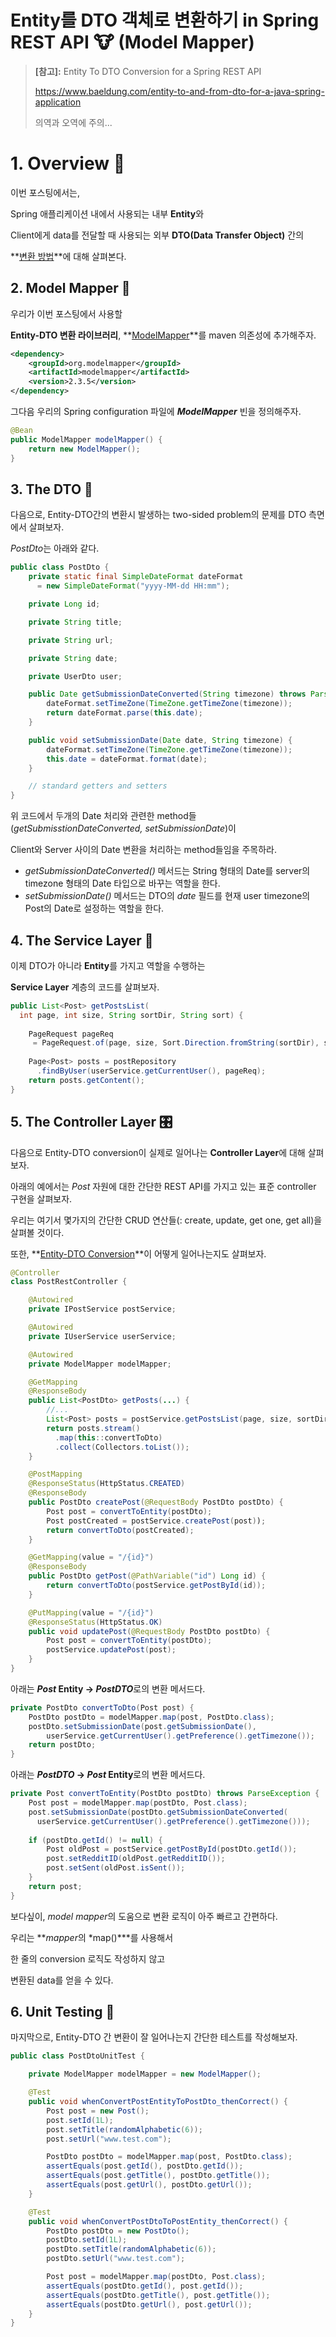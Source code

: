 # Entity를 DTO 객체로 변환하기 in Spring REST API :cow: (Model Mapper)



> **[참고]:** Entity To DTO Conversion for a Spring REST API
>
> https://www.baeldung.com/entity-to-and-from-dto-for-a-java-spring-application
>
> 의역과 오역에 주의...





# 1. Overview :page_with_curl:

이번 포스팅에서는, 

Spring 애플리케이션 내에서 사용되는 내부 **Entity**와

Client에게 data를 전달할 때 사용되는 외부 **DTO(Data Transfer Object)** 간의 

**<u>변환 방법</u>**에 대해 살펴본다.







## 2. Model Mapper :electric_plug:

우리가 이번 포스팅에서 사용할 

**Entity-DTO 변환 라이브러리**, **<u>ModelMapper</u>**를 maven 의존성에 추가해주자.

```xml
<dependency>
    <groupId>org.modelmapper</groupId>
    <artifactId>modelmapper</artifactId>
    <version>2.3.5</version>
</dependency>
```



그다음 우리의 Spring configuration 파일에 ***ModelMapper*** 빈을 정의해주자.

```java
@Bean
public ModelMapper modelMapper() {
    return new ModelMapper();
}
```







## 3. The DTO :dash:

다음으로, Entity-DTO간의 변환시 발생하는 two-sided problem의 문제를 DTO 측면에서 살펴보자.



*PostDto*는 아래와 같다.

```java
public class PostDto {
    private static final SimpleDateFormat dateFormat
      = new SimpleDateFormat("yyyy-MM-dd HH:mm");

    private Long id;

    private String title;

    private String url;

    private String date;

    private UserDto user;

    public Date getSubmissionDateConverted(String timezone) throws ParseException {
        dateFormat.setTimeZone(TimeZone.getTimeZone(timezone));
        return dateFormat.parse(this.date);
    }

    public void setSubmissionDate(Date date, String timezone) {
        dateFormat.setTimeZone(TimeZone.getTimeZone(timezone));
        this.date = dateFormat.format(date);
    }

    // standard getters and setters
}
```



위 코드에서 두개의 Date 처리와 관련한 method들(*getSubmisstionDateConverted, setSubmissionDate*)이

Client와 Server 사이의 Date 변환을 처리하는 method들임을 주목하라.

- *getSubmissionDateConverted()* 메서드는 String 형태의 Date를 server의 timezone 형태의 Date 타입으로  바꾸는 역할을 한다. 
- *setSubmissionDate()* 메서드는 DTO의 *date* 필드를 현재 user timezone의 Post의 Date로 설정하는 역할을 한다.





## 4. The Service Layer :seat:

이제 DTO가 아니라 **Entity**를 가지고 역할을 수행하는

**Service Layer** 계층의 코드를 살펴보자.

```java
public List<Post> getPostsList(
  int page, int size, String sortDir, String sort) {
 
    PageRequest pageReq
     = PageRequest.of(page, size, Sort.Direction.fromString(sortDir), sort);
 
    Page<Post> posts = postRepository
      .findByUser(userService.getCurrentUser(), pageReq);
    return posts.getContent();
}
```







## 5. The Controller Layer :control_knobs:

다음으로 Entity-DTO conversion이 실제로 일어나는 **Controller Layer**에 대해 살펴보자.



아래의 예에서는 *Post* 자원에 대한 간단한 REST API를 가지고 있는 표준 controller 구현을 살펴보자.

우리는 여기서 몇가지의 간단한 CRUD 연산들(: create, update, get one, get all)을 살펴볼 것이다.

또한, **<u>Entity-DTO Conversion</u>**이 어떻게 일어나는지도 살펴보자.



```java
@Controller
class PostRestController {

    @Autowired
    private IPostService postService;

    @Autowired
    private IUserService userService;

    @Autowired
    private ModelMapper modelMapper;

    @GetMapping
    @ResponseBody
    public List<PostDto> getPosts(...) {
        //...
        List<Post> posts = postService.getPostsList(page, size, sortDir, sort);
        return posts.stream()
          .map(this::convertToDto)
          .collect(Collectors.toList());
    }

    @PostMapping
    @ResponseStatus(HttpStatus.CREATED)
    @ResponseBody
    public PostDto createPost(@RequestBody PostDto postDto) {
        Post post = convertToEntity(postDto);
        Post postCreated = postService.createPost(post));
        return convertToDto(postCreated);
    }

    @GetMapping(value = "/{id}")
    @ResponseBody
    public PostDto getPost(@PathVariable("id") Long id) {
        return convertToDto(postService.getPostById(id));
    }

    @PutMapping(value = "/{id}")
    @ResponseStatus(HttpStatus.OK)
    public void updatePost(@RequestBody PostDto postDto) {
        Post post = convertToEntity(postDto);
        postService.updatePost(post);
    }
}
```



아래는 ***Post* Entity -> *PostDTO***로의 변환 메서드다.

```java
private PostDto convertToDto(Post post) {
    PostDto postDto = modelMapper.map(post, PostDto.class);
    postDto.setSubmissionDate(post.getSubmissionDate(), 
        userService.getCurrentUser().getPreference().getTimezone());
    return postDto;
}
```



아래는 ***PostDTO* -> *Post* Entity**로의 변환 메서드다.

```java
private Post convertToEntity(PostDto postDto) throws ParseException {
    Post post = modelMapper.map(postDto, Post.class);
    post.setSubmissionDate(postDto.getSubmissionDateConverted(
      userService.getCurrentUser().getPreference().getTimezone()));
 
    if (postDto.getId() != null) {
        Post oldPost = postService.getPostById(postDto.getId());
        post.setRedditID(oldPost.getRedditID());
        post.setSent(oldPost.isSent());
    }
    return post;
}
```



보다싶이, *model mapper*의 도움으로 변환 로직이 아주 빠르고 간편하다.

우리는 ***mapper*의 *map()***를 사용해서 

한 줄의 conversion 로직도 작성하지 않고

변환된 data를 얻을 수 있다.





## 6. Unit Testing :memo:

마지막으로, Entity-DTO 간 변환이 잘 일어나는지 간단한 테스트를 작성해보자.



```java
public class PostDtoUnitTest {

    private ModelMapper modelMapper = new ModelMapper();

    @Test
    public void whenConvertPostEntityToPostDto_thenCorrect() {
        Post post = new Post();
        post.setId(1L);
        post.setTitle(randomAlphabetic(6));
        post.setUrl("www.test.com");

        PostDto postDto = modelMapper.map(post, PostDto.class);
        assertEquals(post.getId(), postDto.getId());
        assertEquals(post.getTitle(), postDto.getTitle());
        assertEquals(post.getUrl(), postDto.getUrl());
    }

    @Test
    public void whenConvertPostDtoToPostEntity_thenCorrect() {
        PostDto postDto = new PostDto();
        postDto.setId(1L);
        postDto.setTitle(randomAlphabetic(6));
        postDto.setUrl("www.test.com");

        Post post = modelMapper.map(postDto, Post.class);
        assertEquals(postDto.getId(), post.getId());
        assertEquals(postDto.getTitle(), post.getTitle());
        assertEquals(postDto.getUrl(), post.getUrl());
    }
}
```